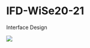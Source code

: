 # IFD-WiSe20-21
Interface Design


<!doctype html>
<html lang="en">
            
<div class="SWOT">
<img src="SWOT/SWOT-Analyse.png">
</div>
</html>
